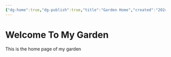 ```yaml
---
{"dg-home":true,"dg-publish":true,"title":"Garden Home","created":"2024/01/16, 15:14","updated":"2024/01/17, 08:40","permalink":"/Garden Home/","tags":["gardenEntry"],"dgPassFrontmatter":true,"noteIcon":""}
---
```



# Welcome To My Garden

This is the home page of my garden